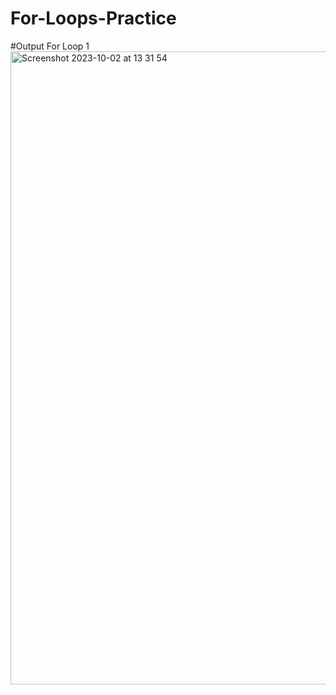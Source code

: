 # For-Loops-Practice

#Output For Loop 1
<img width="1013" alt="Screenshot 2023-10-02 at 13 31 54" src="https://github.com/ahmetburhanbas/For-Loops-Practice/assets/82709177/c0ea12f1-ac58-44ed-851d-c0b3fb9563da">
